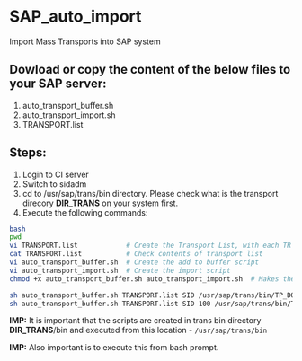 # SAP_auto_import
Import Mass Transports into SAP system

## Dowload or copy the content of the below files to your SAP server:
1. auto_transport_buffer.sh
2. auto_transport_import.sh
3. TRANSPORT.list

## Steps:
1. Login to CI server
2. Switch to sidadm
3. cd to /usr/sap/trans/bin directory. Please check what is the transport direcory **DIR_TRANS** on your system first.
4. Execute the following commands:

```bash
bash
pwd
vi TRANSPORT.list            # Create the Transport List, with each TR in 1 line
cat TRANSPORT.list	         # Check contents of transport list
vi auto_transport_buffer.sh  # Create the add to buffer script
vi auto_transport_import.sh  # Create the import script
chmod +x auto_transport_buffer.sh auto_transport_import.sh  # Makes the scripts ececutable

sh auto_transport_buffer.sh TRANSPORT.list SID /usr/sap/trans/bin/TP_DOMAIN_SID.PFL		# Replace SID and transport profile file name TP_DOMAIN_SID.PFL
sh auto_transport_buffer.sh TRANSPORT.list SID 100 /usr/sap/trans/bin/TP_DOMAIN_SID.PFL		# Replace SID and 100(your SAP client number) and the transport profile file name TP_DOMAIN_SID.PFL
```

**IMP:** It is important that the scripts are created in trans bin directory **DIR_TRANS**/bin and executed from this location - `/usr/sap/trans/bin`

**IMP:** Also important is to execute this from bash prompt.






